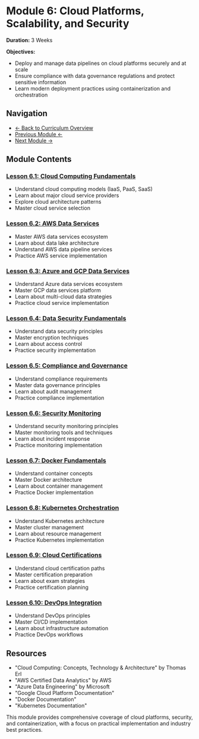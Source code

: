 # Module 6: Cloud Platforms, Scalability, and Security

**Duration:** 3 Weeks

**Objectives:**
- Deploy and manage data pipelines on cloud platforms securely and at scale
- Ensure compliance with data governance regulations and protect sensitive information
- Learn modern deployment practices using containerization and orchestration

## Navigation
- [← Back to Curriculum Overview](../README.md)
- [Previous Module ←](../05-real-time-data-streaming/README.md)
- [Next Module →](../07-data-modeling-and-database-design/README.md)

## Module Contents

### [Lesson 6.1: Cloud Computing Fundamentals](./6.1-cloud-computing-fundamentals.md)
- Understand cloud computing models (IaaS, PaaS, SaaS)
- Learn about major cloud service providers
- Explore cloud architecture patterns
- Master cloud service selection

### [Lesson 6.2: AWS Data Services](./6.2-aws-data-services.md)
- Master AWS data services ecosystem
- Learn about data lake architecture
- Understand AWS data pipeline services
- Practice AWS service implementation

### [Lesson 6.3: Azure and GCP Data Services](./6.3-azure-and-gcp-data-services.md)
- Understand Azure data services ecosystem
- Master GCP data services platform
- Learn about multi-cloud data strategies
- Practice cloud service implementation

### [Lesson 6.4: Data Security Fundamentals](./6.4-data-security-fundamentals.md)
- Understand data security principles
- Master encryption techniques
- Learn about access control
- Practice security implementation

### [Lesson 6.5: Compliance and Governance](./6.5-compliance-and-governance.md)
- Understand compliance requirements
- Master data governance principles
- Learn about audit management
- Practice compliance implementation

### [Lesson 6.6: Security Monitoring](./6.6-security-monitoring.md)
- Understand security monitoring principles
- Master monitoring tools and techniques
- Learn about incident response
- Practice monitoring implementation

### [Lesson 6.7: Docker Fundamentals](./6.7-docker-fundamentals.md)
- Understand container concepts
- Master Docker architecture
- Learn about container management
- Practice Docker implementation

### [Lesson 6.8: Kubernetes Orchestration](./6.8-kubernetes-orchestration.md)
- Understand Kubernetes architecture
- Master cluster management
- Learn about resource management
- Practice Kubernetes implementation

### [Lesson 6.9: Cloud Certifications](./6.9-cloud-certifications.md)
- Understand cloud certification paths
- Master certification preparation
- Learn about exam strategies
- Practice certification planning

### [Lesson 6.10: DevOps Integration](./6.10-devops-integration.md)
- Understand DevOps principles
- Master CI/CD implementation
- Learn about infrastructure automation
- Practice DevOps workflows

## Resources
- "Cloud Computing: Concepts, Technology & Architecture" by Thomas Erl
- "AWS Certified Data Analytics" by AWS
- "Azure Data Engineering" by Microsoft
- "Google Cloud Platform Documentation"
- "Docker Documentation"
- "Kubernetes Documentation"

This module provides comprehensive coverage of cloud platforms, security, and containerization, with a focus on practical implementation and industry best practices. 